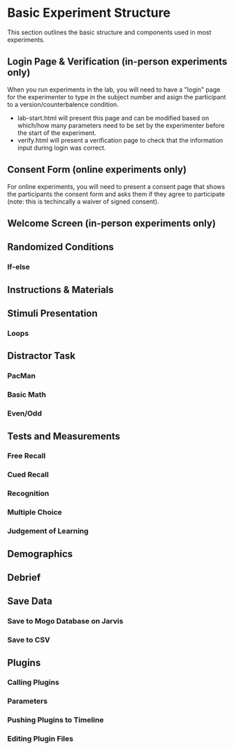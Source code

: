 # Basic Experiment Structure

This section outlines the basic structure and components used in most experiments.

## Login Page & Verification (in-person experiments only)

When you run experiments in the lab, you will need to have a "login" page for the experimenter to type in the subject number and asign the participant to a version/counterbalence condition. 

- lab-start.html will present this page and can be modified based on which/how many parameters need to be set by the experimenter before the start of the experiment.
- verify.html will present a verification page to check that the information input during login was correct.

## Consent Form (online experiments only)

For online experiments, you will need to present a consent page that shows the participants the consent form and asks them if they agree to participate (note: this is techincally a waiver of signed consent).

## Welcome Screen (in-person experiments only)

## Randomized Conditions
### If-else

## Instructions & Materials

## Stimuli Presentation 
### Loops

## Distractor Task
### PacMan
### Basic Math
### Even/Odd  

## Tests and Measurements
### Free Recall
### Cued Recall
### Recognition
### Multiple Choice
### Judgement of Learning

## Demographics

## Debrief

## Save Data
### Save to Mogo Database on Jarvis
### Save to CSV

## Plugins
### Calling Plugins
### Parameters
### Pushing Plugins to Timeline
### Editing Plugin Files




